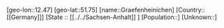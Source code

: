 ﻿---
location: [51.75,12.47]
mapzoom: [7,12] 
mapmarker: city 
type: City
tags:
- geo/City


SpocWebEntityId: 30624
isDeleted: false
confidential: public

---
[geo-lon::12.47]
[geo-lat::51.75]
[name::Graefenheinichen]
[Country::[[Germany]]]
[State :: [[../../Sachsen-Anhalt]] ]
[Population::]
[Unknown::]

